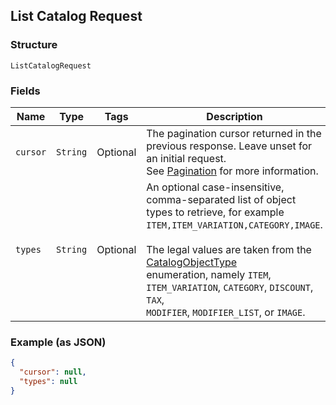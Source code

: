 ## List Catalog Request

### Structure

`ListCatalogRequest`

### Fields

| Name | Type | Tags | Description |
|  --- | --- | --- | --- |
| `cursor` | `String` | Optional | The pagination cursor returned in the previous response. Leave unset for an initial request.<br>See [Pagination](https://developer.squareup.com/docs/basics/api101/pagination) for more information. |
| `types` | `String` | Optional | An optional case-insensitive, comma-separated list of object types to retrieve, for example<br>`ITEM,ITEM_VARIATION,CATEGORY,IMAGE`.<br><br>The legal values are taken from the [CatalogObjectType](./models/catalog-object-type.md)<br>enumeration, namely `ITEM`, `ITEM_VARIATION`, `CATEGORY`, `DISCOUNT`, `TAX`,<br>`MODIFIER`, `MODIFIER_LIST`, or `IMAGE`. |

### Example (as JSON)

```json
{
  "cursor": null,
  "types": null
}
```

